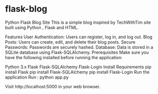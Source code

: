 # flask-blog
Python Flask Blog Site
This is a simple blog inspired by TechWithTim site built using Python , Flask and HTML.

Features
User Authentication: Users can register, log in, and log out.
Blog Posts: Users can create, edit, and delete their blog posts.
Secure Passwords: Passwords are securely hashed.
Database: Data is stored in a SQLite database using Flask-SQLAlchemy.
Prerequisites
Make sure you have the following installed before running the application:

Python 3.x
Flask
Flask-SQLAlchemy
Flask-Login
Install Requirements
pip install Flask
pip install Flask-SQLAlchemy
pip install Flask-Login
Run the application
Run : python app.py

Visit http://localhost:5000 in your web browser.
